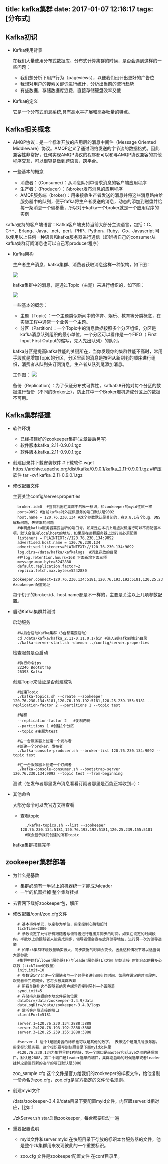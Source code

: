 title: kafka集群
date: 2017-01-07 12:16:17
tags: [分布式]
---

## Kafka初识

* Kafka使用背景

	在我们大量使用分布式数据库、分布式计算集群的时候，是否会遇到这样的一些问题：
	* 我们想分析下用户行为（pageviews），以便我们设计出更好的广告位
	* 我想对用户的搜索关键词进行统计，分析出当前的流行趋势
	* 有些数据，存储数据库浪费，直接存储硬盘效率又低
	
* Kafka的定义

	它是一个分布式消息系统,具有高水平扩展和高吞吐量的特点。
	

## Kafka相关概念

* AMQP协议：是一个标准开放的应用层的消息中间件（Message Oriented Middleware）协议。AMQP定义了通过网络发送的字节流的数据格式。因此兼容性非常好，任何实现AMQP协议的程序都可以和与AMQP协议兼容的其他程序交互，可以很容易做到跨语言，跨平台。

* 一些基本的概念
  * 消费者：（Consumer）：从消息队列中请求消息的客户端应用程序
  * 生产者：（Producer）：向broker发布消息的应用程序
  * AMQP服务端（broker）：用来接收生产者发送的消息并将这些消息路由给服务器中的队列，便于fafka将生产者发送的消息，动态的添加到磁盘并给每一条消息一个偏移量，所以对于kafka一个broker就是一个应用程序的实例

kafka支持的客户端语言：Kafka客户端支持当前大部分主流语言，包括：C、C++、Erlang、Java、.net、perl、PHP、Python、Ruby、Go、Javascript
可以使用以上任何一种语言和kafka服务器进行通信（即辨析自己的consumer从kafka集群订阅消息也可以自己写producer程序）

* Kafka架构

	生产者生产消息、kafka集群、消费者获取消息这样一种架构，如下图：
	
	![](https://i.imgur.com/fFh8aZr.png)

	kafka集群中的消息，是通过Topic（主题）来进行组织的，如下图：
	
	![](https://i.imgur.com/yMOoyNJ.png)

	一些基本的概念：
	* 主题（Topic）：一个主题类似新闻中的体育、娱乐、教育等分类概念，在实际工程中通常一个业务一个主题。
	* 分区（Partition）：一个Topic中的消息数据按照多个分区组织，分区是kafka消息队列组织的最小单位，一个分区可以看作是一个FIFO（ First Input First Output的缩写，先入先出队列）的队列。
	
	kafka分区是提高kafka性能的关键所在，当你发现你的集群性能不高时，常用手段就是增加Topic的分区，分区里面的消息是按照从新到老的顺序进行组织，消费者从队列头订阅消息，生产者从队列尾添加消息。

	工作图：
	![](https://i.imgur.com/4eSzo4r.png)

	备份（Replication）：为了保证分布式可靠性，kafka0.8开始对每个分区的数据进行备份（不同的Broker上），防止其中一个Broker宕机造成分区上的数据不可用。
	
## Kafka集群搭建
* 软件环境
  * 已经搭建好的zookeeper集群(文章最后另写)
  * 软件版本kafka_2.11-0.9.0.1.tgz
  * 软件版本kafka_2.11-0.9.0.1.tgz
  
* 创建目录并下载安装软件
		#下载软件
		wget https://archive.apache.org/dist/kafka/0.9.0.1/kafka_2.11-0.9.0.1.tgz
		#解压软件
		tar -xvf kafka_2.11-0.9.0.1.tgz
* 修改配置文件

	主要关注config/server.properties 	
	
		broker.id=0  #当前机器在集群中的唯一标识，和zookeeper的myid性质一样
		port=9092 #当前kafka对外提供服务的端口默认是9092
		host.name = 120.76.230.134 #这个参数默认是关闭的，在0.8.1有个bug，DNS解析问题，失败率的问题
		#申明此kafka服务器需要监听的端口号，如果是在本机上跑虚拟机运行可以不用配置本项，默认会使用localhost的地址，如果是在远程服务器上运行则必须配置
		listeners = PLAINTEXT://120.76.230.134:9092 
		advertised.host.name = 120.76.230.134
		advertised.listeners=PLAINTEXT://120.76.230.134:9092
		log.dirs=/data/kafka/kafkalogs  #消息存放的目录
		#在log.retention.hours=168 下面新增下面三项
		message.max.byte=5242880
		default.replication.factor=2
		replica.fetch.max.bytes=5242880
		zookeeper.connect=120.76.230.134:5181,120.76.193.192:5181,120.25.239.155:5181 #zookeeper配置地址

	
	每个机子的broker.id、host.name都是不一样的，主要是关注以上几项参数配置。

* 启动Kafka集群并测试
	
	启动服务
	
		#从后台启动Kafka集群（3台都需要启动）
		cd /data/kafka/kafka_2.11-0.11.0.1/bin #进入到kafka的bin目录 
		./kafka-server-start.sh -daemon ../config/server.properties

	检查服务是否启动

		#执行命令jps
		22246 Bootstrap
		26393 Kafka

	创建Topic来验证是否创建成功

		#创建Topic
		./kafka-topics.sh --create --zookeeper 120.76.230.134:5181,120.76.193.192:5181,120.25.239.155:5181 --replication-factor 2 --partitions 1 --topic test
		
		#解释
		--replication-factor 2   #复制两份
		--partitions 1 #创建1个分区
		--topic #主题为test
		
		#在一台服务器上创建一个发布者
		#创建一个broker，发布者
		./kafka-console-producer.sh --broker-list 120.76.230.134:9092 --topic test
		
		#在一台服务器上创建一个订阅者
		./kafka-console-consumer.sh --bootstrap-server 120.76.230.134:9092 --topic test --from-beginning

	测试（在发布者那里发布消息看看订阅者那里是否能正常收到~）：
	
* 其他命令	

	大部分命令可以去官方文档查看
	* 查看topic
	
			./kafka-topics.sh --list --zookeeper 120.76.230.134:5181,120.76.193.192:5181,120.25.239.155:5181
			#就会显示我们创建的所有topic
	
	kafka集群搭建完毕

## zookeeper集群部署

* 为什么是基数
	
	* 集群必须有一半以上的机器统一才能成为leader
	* 一半的机器挂掉 整个集群挂掉

* 去官网下载好zookeeper包，解压
* 修改配置/conf/zoo.cfg文件

		# 基本事件单元，以毫秒为单位，用来控制心跳和超时
		tickTime=2000
		# 参数设定了允许所有跟随者与领导者进行连接并同步的时间，如果在设定的时间段内，半数以上的跟随者未能完成同步，领导者便会宣布放弃领导地位，进行另一次的领导选举
		# 如果zk集群环境数量确实很大，同步数据的时间会变长，因此这种情况下可以适当调大该参数
		#集群中的follower服务器(F)与leader服务器(L)之间 初始连接 时能容忍的最多心跳数（tickTime的数量）
		initLimit=10
		# 参数设定了允许一个跟随者与一个领导者进行同步的时间，如果在设定的时间段内，跟随者未完成同步，它将会被集群丢弃
		# 所有关联到这个跟随者的客户端将连接到另外一个跟随着
		syncLimit=5
		# 存储持久数据的本地文件系统位置
		dataDir=/data/zookeeper-3.4.9/data
		dataLogDir=/data/zookeeper-3.4.9/logs
		# 监听客户端连接的端口
		clientPort=5181
		
		server.1=120.76.230.134:2888:3888
		server.2=120.76.193.192:2888:3888
		server.3=120.25.239.155:2888:3888

		#server.1 这个1是服务器的标识也可以是其他的数字， 表示这个是第几号服务器，用来标识服务器，这个标识要写到快照目录下面myid文件里
		#120.76.230.134为集群里的IP地址，第一个端口是master和slave之间的通信端口，默认是2888，第二个端口是leader选举的端口，集群刚启动的时候选举或者leader挂掉之后进行新的选举的端口默认是3888

	zoo_sample.cfg  这个文件是官方给我们的zookeeper的样板文件，给他复制一份命名为zoo.cfg，zoo.cfg是官方指定的文件命名规则。

* 创建myid文件

	/data/zookeeper-3.4.9/data目录下要配置myid文件，内容跟server.id相对应，比如:1
	
	./zkServer.sh star启动zookeeper，每台都要启动一遍

* 重要配置说明

	* myid文件和server.myid  在快照目录下存放的标识本台服务器的文件，他是整个zk集群用来发现彼此的一个重要标识。

	* zoo.cfg 文件是zookeeper配置文件 在conf目录里。
